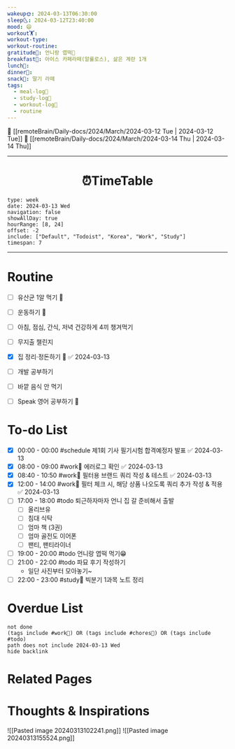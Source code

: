```yaml
---
wakeup🌞: 2024-03-13T06:30:00
sleep🌜: 2024-03-12T23:40:00
mood: 😄
workout🏋️: 
workout-type: 
workout-routine: 
gratitude🙏: 언니랑 엽떡🍲
breakfast🍳: 아이스 카페라떼(알룰로스), 삶은 계란 1개
lunch🍚: 
dinner🥗: 
snack🍬: 딸기 라떼
tags:
  - meal-log📝
  - study-log📓
  - workout-log💪
  - routine
---
```


🔺 [[remoteBrain/Daily-docs/2024/March/2024-03-12 Tue | 2024-03-12 Tue]]
🔻 [[remoteBrain/Daily-docs/2024/March/2024-03-14 Thu | 2024-03-14 Thu]]
___
<h1> <center>⏰TimeTable </center> </h1>

```gEvent
type: week
date: 2024-03-13 Wed
navigation: false
showAllDay: true
hourRange: [8, 24]
offset: -2
include: ["Default", "Todoist", "Korea", "Work", "Study"]
timespan: 7
```

--- 


# Routine 

- [ ] 유산균 1알 먹기 🔼 
- [ ] 운동하기 🔼
- [ ] 아침, 점심, 간식, 저녁 건강하게 4끼 챙겨먹기
- [ ] 무지출 챌린지 
- [x] 집 정리·정돈하기 🔼 ✅ 2024-03-13
- [ ] 개발 공부하기
- [ ] 바깥 음식 안 먹기 
- [ ] Speak 영어 공부하기 🔼 


# To-do List

- [x] 00:00 - 00:00 #schedule 제1회 기사 필기시험 합격예정자 발표 ✅ 2024-03-13
- [x] 08:00 - 09:00 #work💼 에러로그 확인 ✅ 2024-03-13
- [x] 08:40 - 10:50 #work💼 필터용 브랜드 쿼리 작성 & 테스트 ✅ 2024-03-13
- [x] 12:00 - 14:00 #work💼 필터 체크 시, 해당 상품 나오도록 쿼리 추가 작성 & 적용 ✅ 2024-03-13
- [ ] 17:00 - 18:00 #todo 퇴근하자마자 언니 집 갈 준비해서 출발
	- [ ] 올리브유 
	- [ ] 침대 식탁
	- [ ] 엄마 책 (3권)
	- [ ] 엄마 골전도 이어폰 
	- [ ] 팬티, 팬티라이너 
- [ ] 19:00 - 20:00 #todo 언니랑 엽떡 먹기😁
- [ ] 21:00 - 22:00 #todo 파묘 후기 작성하기
	- 일단 사진부터 모아놓기~
- [ ] 22:00 - 23:00 #study📓 빅분기 1과목 노트 정리

# Overdue List
```tasks
not done
(tags include #work💼) OR (tags include #chores🧺) OR (tags include #todo)
path does not include 2024-03-13 Wed
hide backlink
```

# Related Pages



# Thoughts & Inspirations

![[Pasted image 20240313102241.png]]
![[Pasted image 20240313155524.png]]
